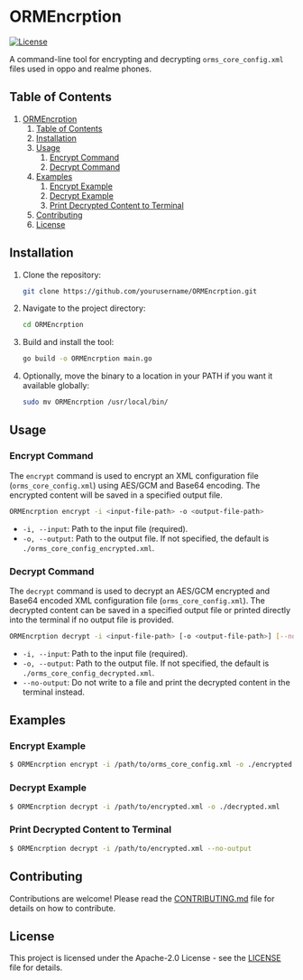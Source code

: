 # ORMEncrption

[![License](https://img.shields.io/badge/License-Apache%202.0-blue.svg)](https://opensource.org/licenses/Apache-2.0)

A command-line tool for encrypting and decrypting `orms_core_config.xml` files used in oppo and realme phones.

## Table of Contents

1. [ORMEncrption](#ormencrption)
   1. [Table of Contents](#table-of-contents)
   2. [Installation](#installation)
   3. [Usage](#usage)
      1. [Encrypt Command](#encrypt-command)
      2. [Decrypt Command](#decrypt-command)
   4. [Examples](#examples)
      1. [Encrypt Example](#encrypt-example)
      2. [Decrypt Example](#decrypt-example)
      3. [Print Decrypted Content to Terminal](#print-decrypted-content-to-terminal)
   5. [Contributing](#contributing)
   6. [License](#license)

## Installation

1. Clone the repository:
   ```sh
   git clone https://github.com/yourusername/ORMEncrption.git
   ```

2. Navigate to the project directory:
   ```sh
   cd ORMEncrption
   ```

3. Build and install the tool:
   ```sh
   go build -o ORMEncrption main.go
   ```

4. Optionally, move the binary to a location in your PATH if you want it available globally:
   ```sh
   sudo mv ORMEncrption /usr/local/bin/
   ```

## Usage

### Encrypt Command

The `encrypt` command is used to encrypt an XML configuration file (`orms_core_config.xml`) using AES/GCM and Base64 encoding. The encrypted content will be saved in a specified output file.

```sh
ORMEncrption encrypt -i <input-file-path> -o <output-file-path>
```

- `-i, --input`: Path to the input file (required).
- `-o, --output`: Path to the output file. If not specified, the default is `./orms_core_config_encrypted.xml`.

### Decrypt Command

The `decrypt` command is used to decrypt an AES/GCM encrypted and Base64 encoded XML configuration file (`orms_core_config.xml`). The decrypted content can be saved in a specified output file or printed directly into the terminal if no output file is provided.

```sh
ORMEncrption decrypt -i <input-file-path> [-o <output-file-path>] [--no-output]
```

- `-i, --input`: Path to the input file (required).
- `-o, --output`: Path to the output file. If not specified, the default is `./orms_core_config_decrypted.xml`.
- `--no-output`: Do not write to a file and print the decrypted content in the terminal instead.

## Examples

### Encrypt Example
```sh
$ ORMEncrption encrypt -i /path/to/orms_core_config.xml -o ./encrypted.xml
```

### Decrypt Example
```sh
$ ORMEncrption decrypt -i /path/to/encrypted.xml -o ./decrypted.xml
```

### Print Decrypted Content to Terminal
```sh
$ ORMEncrption decrypt -i /path/to/encrypted.xml --no-output
```

## Contributing

Contributions are welcome! Please read the [CONTRIBUTING.md](CONTRIBUTING.md) file for details on how to contribute.

## License

This project is licensed under the Apache-2.0 License - see the [LICENSE](LICENSE) file for details.
